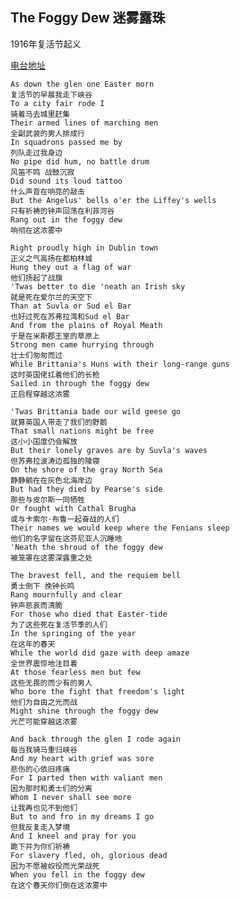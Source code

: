 ## The Foggy Dew 迷雾露珠
1916年复活节起义

[电台地址](http://music.163.com/dj?id=1369245220&userid=328877362)

    As down the glen one Easter morn
    复活节的早晨我走下峡谷
    To a city fair rode I
    骑着马去城里赶集
    Their armed lines of marching men
    全副武装的男人排成行
    In squadrons passed me by
    列队走过我身边
    No pipe did hum, no battle drum
    风笛不鸣 战鼓沉寂
    Did sound its loud tattoo
    什么声音在响亮的敲击
    But the Angelus' bells o'er the Liffey's wells
    只有祈祷的钟声回荡在利菲河谷
    Rang out in the foggy dew
    响彻在这浓雾中

    Right proudly high in Dublin town
    正义之气高扬在都柏林城
    Hung they out a flag of war
    他们扬起了战旗
    'Twas better to die 'neath an Irish sky
    就是死在爱尔兰的天空下
    Than at Suvla or Sud el Bar
    也好过死在苏弗拉湾和Sud el Bar
    And from the plains of Royal Meath
    于是在米斯郡王室的草原上
    Strong men came hurrying through
    壮士们匆匆而过
    While Brittania's Huns with their long-range guns
    这时英国佬扛着他们的长枪
    Sailed in through the foggy dew
    正启程穿越这浓雾

    'Twas Brittania bade our wild geese go
    就算英国人带走了我们的野鹅
    That small nations might be free
    这小小国度仍会解放
    But their lonely graves are by Suvla's waves
    但苏弗拉波涛边孤独的陵寝
    On the shore of the gray North Sea
    静静躺在在灰色北海岸边
    But had they died by Pearse's side
    那些与皮尔斯一同牺牲
    Or fought with Cathal Brugha
    或与卡索尔·布鲁一起奋战的人们
    Their names we would keep where the Fenians sleep
    他们的名字留在这芬尼亚人沉睡地
    'Neath the shroud of the foggy dew
    被笼罩在这雾深露重之处

    The bravest fell, and the requiem bell
    勇士倒下 挽钟长鸣
    Rang mournfully and clear
    钟声悲哀而清脆
    For those who died that Easter-tide
    为了这些死在复活节季的人们
    In the springing of the year
    在这年的春天
    While the world did gaze with deep amaze
    全世界震惊地注目着
    At those fearless men but few
    这些无畏的而少有的男人
    Who bore the fight that freedom's light
    他们为自由之光而战
    Might shine through the foggy dew
    光芒可能穿越这浓雾

    And back through the glen I rode again
    每当我骑马重归峡谷
    And my heart with grief was sore
    悲伤的心依旧疼痛
    For I parted then with valiant men
    因为那时和勇士们的分离
    Whom I never shall see more
    让我再也见不到他们
    But to and fro in my dreams I go
    但我反复走入梦境
    And I kneel and pray for you
    跪下并为你们祈祷
    For slavery fled, oh, glorious dead
    因为不愿被奴役而光荣战死
    When you fell in the foggy dew
    在这个春天你们倒在这浓雾中
